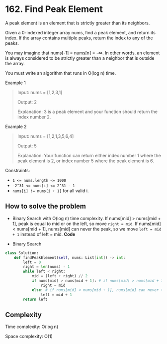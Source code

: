 # 162. Find Peak Element

<Badge type="warning" text="Medium" /> [<Badge type="info" text="LeetCode" />](https://leetcode.com/problems/find-peak-element/ "Let's go to leetcode")

A peak element is an element that is strictly greater than its neighbors.

Given a 0-indexed integer array nums, find a peak element, and return its index. If the array contains multiple peaks, return the index to any of the peaks.

You may imagine that nums[-1] = nums[n] = -∞. In other words, an element is always considered to be strictly greater than a neighbor that is outside the array.

You must write an algorithm that runs in O(log n) time.

Example 1
> Input: nums = [1,2,3,1]
>
> Output: 2
>
> Explanation: 3 is a peak element and your function should return the index number 2.

Example 2
> Input: nums = [1,2,1,3,5,6,4]
>
> Output: 5
>
> Explanation: Your function can return either index number 1 where the peak element is 2, or index number 5 where the peak element is 6.

Constraints:
- `1 <= nums.length <= 1000`
- `-2^31 <= nums[i] <= 2^31 - 1`
- `nums[i] != nums[i + 1]` for all valid i.

## How to solve the problem

- Binary Search with O(log n) time complexity. If nums[mid] > nums[mid + 1], peak is equal to mid or on the left, so move `right = mid`. 
If nums[mid] < nums[mid + 1], nums[mid] can never the peak, so we move `left = mid + 1` instead of left = mid.
**Code**

- Binary Search

```Python
class Solution:
    def findPeakElement(self, nums: List[int]) -> int:
        left = 0
        right = len(nums) - 1
        while left < right:
            mid = (left + right) // 2
            if nums[mid] > nums[mid + 1]: # if nums[mid] > nums[mid + 1], peak is equal to mid or on the left, so move `right = mid`
                right = mid 
            else: # if nums[mid] < nums[mid + 1], nums[mid] can never the peak, so we move `left = mid + 1` instead of left = mid
                left = mid + 1
        return left
```

## Complexity

Time complexity: O(log n)

Space complexity: O(1)
